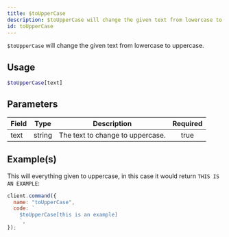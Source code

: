 ```yaml
---
title: $toUpperCase
description: $toUpperCase will change the given text from lowercase to uppercase.
id: toUpperCase
---
```


`$toUpperCase` will change the given text from lowercase to uppercase.

## Usage

```php
$toUpperCase[text]
```

## Parameters

| Field | Type   | Description                      | Required |
| ----- | ------ | -------------------------------- | :------: |
| text  | string | The text to change to uppercase. |   true   |

## Example(s)

This will everything given to uppercase, in this case it would return `THIS IS AN EXAMPLE`:

```javascript
client.command({
  name: "toUpperCase",
  code: `
    $toUpperCase[this is an example]
    `,
});
```
